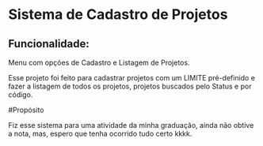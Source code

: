 # Sistema de Cadastro de Projetos

## Funcionalidade:
Menu com opções de Cadastro e Listagem de Projetos.

Esse projeto foi feito para cadastrar projetos com um LIMITE pré-definido e fazer a listagem de todos os projetos, projetos buscados pelo Status e por código.

#Propósito

Fiz esse sistema para uma atividade da minha graduação, ainda não obtive a nota, mas, espero que tenha ocorrido tudo certo kkkk.
